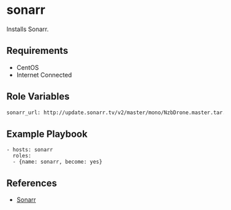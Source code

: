 sonarr
=========

Installs Sonarr.

Requirements
------------

* CentOS
* Internet Connected

Role Variables
--------------

```bash
sonarr_url: http://update.sonarr.tv/v2/master/mono/NzbDrone.master.tar.gz.linux.tar.gz
```

Example Playbook
----------------

```plain
- hosts: sonarr
  roles:
  - {name: sonarr, become: yes}
```

References
----------

* [Sonarr](https://github.com/Sonarr/Sonarr)
